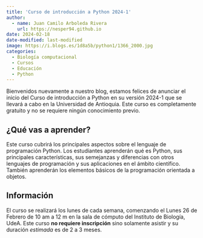 ```yaml
---
title: 'Curso de introducción a Python 2024-1'
author:
  - name: Juan Camilo Arboleda Rivera
    url: https://nesper94.github.io
date: 2024-02-18
date-modified: last-modified
image: https://i.blogs.es/1d8a5b/python1/1366_2000.jpg
categories:
  - Biología computacional
  - Cursos
  - Educación
  - Python
---
```


Bienvenidos nuevamente a nuestro blog, estamos felices de anunciar el inicio
del Curso de introducción a Python en su versión 2024-1 que se llevará a
cabo en la Universidad de Antioquia.  Este curso es completamente gratuito y
no se requiere ningún conocimiento previo.

## ¿Qué vas a aprender?

Este curso cubrirá los principales aspectos sobre el lenguaje de
programación Python. Los estudiantes aprenderán qué es Python, sus
principales características, sus semejanzas y diferencias con otros
lenguajes de programación y sus aplicaciones en el ámbito científico. También
aprenderán los elementos básicos de la programación orientada a objetos.

## Información

El curso se realizará los lunes de cada semana, comenzando el Lunes 26 de
Febrero de 10 am a 12 m en la sala de cómputo del Instituto de Biología,
UdeA. Este curso **no requiere inscripción** sino solamente asistir y su
duración *estimada* es de 2 a 3 meses.


